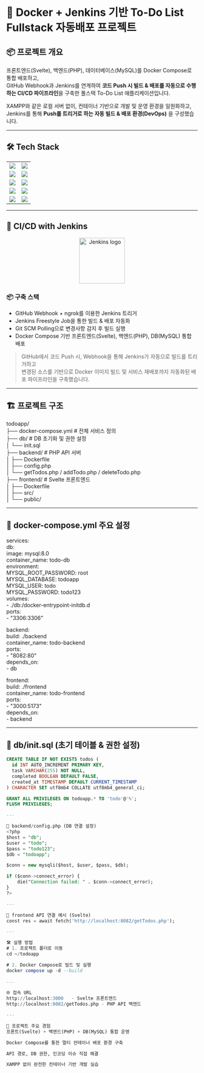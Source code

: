 # 📝 Docker + Jenkins 기반 To-Do List Fullstack 자동배포 프로젝트

## 📦 프로젝트 개요
프론트엔드(Svelte), 백엔드(PHP), 데이터베이스(MySQL)를 Docker Compose로 통합 배포하고,  
GitHub Webhook과 Jenkins를 연계하여 **코드 Push 시 빌드 & 배포를 자동으로 수행하는 CI/CD 파이프라인**을 구축한 풀스택 To-Do List 애플리케이션입니다.  

XAMPP와 같은 로컬 서버 없이, 컨테이너 기반으로 개발 및 운영 환경을 일원화하고,  
Jenkins를 통해 **Push를 트리거로 하는 자동 빌드 & 배포 환경(DevOps)** 을 구성했습니다.  

---

## 🛠️ Tech Stack

<table>
  <tr>
    <td><img src="https://img.shields.io/badge/Svelte-%23FF3E00.svg?style=for-the-badge&logo=svelte&logoColor=white" /></td>
    <td><img src="https://img.shields.io/badge/PHP-777BB4?style=for-the-badge&logo=php&logoColor=white" /></td>
  </tr>
  <tr>
    <td><img src="https://img.shields.io/badge/MySQL-4479A1?style=for-the-badge&logo=mysql&logoColor=white" /></td>
    <td><img src="https://img.shields.io/badge/Docker-2496ED?style=for-the-badge&logo=docker&logoColor=white" /></td>
  </tr>
  <tr>
    <td><img src="https://img.shields.io/badge/Apache-D22128?style=for-the-badge&logo=apache&logoColor=white" /></td>
    <td><img src="https://img.shields.io/badge/HTML5-E34F26?style=for-the-badge&logo=html5&logoColor=white" /></td>
  </tr>
  <tr>
    <td><img src="https://img.shields.io/badge/CSS3-1572B6?style=for-the-badge&logo=css3&logoColor=white" /></td>
    <td><img src="https://img.shields.io/badge/JavaScript-F7DF1E?style=for-the-badge&logo=javascript&logoColor=black" /></td>
  </tr>
  <tr>
    <td><img src="https://img.shields.io/badge/VSCode-007ACC?style=for-the-badge&logo=visual-studio-code&logoColor=white" /></td>
    <td><img src="https://img.shields.io/badge/WSL2-008080?style=for-the-badge&logo=windows&logoColor=white" /></td>
  </tr>
</table>

---

## 🚀 CI/CD with Jenkins

<p align="center">
  <img src="https://www.jenkins.io/images/logos/jenkins/jenkins.png" width="120" alt="Jenkins logo">
</p>  

### 📦 구축 스택  
- GitHub Webhook + ngrok를 이용한 Jenkins 트리거  
- Jenkins Freestyle Job을 통한 빌드 & 배포 자동화  
- Git SCM Polling으로 변경사항 감지 후 빌드 실행  
- Docker Compose 기반 프론트엔드(Svelte), 백엔드(PHP), DB(MySQL) 통합 배포  

> GitHub에서 코드 Push 시, Webhook을 통해 Jenkins가 자동으로 빌드를 트리거하고  
> 변경된 소스를 기반으로 Docker 이미지 빌드 및 서비스 재배포까지 자동화된 배포 파이프라인을 구축했습니다.  

---

## 🏗️ 프로젝트 구조
todoapp/  
├── docker-compose.yml # 전체 서비스 정의  
├── db/ # DB 초기화 및 권한 설정  
│ └── init.sql  
├── backend/ # PHP API 서버  
│ ├── Dockerfile  
│ ├── config.php  
│ └── getTodos.php / addTodo.php / deleteTodo.php  
├── frontend/ # Svelte 프론트엔드  
│ ├── Dockerfile  
│ ├── src/  
│ └── public/  

---

## 🐳 docker-compose.yml 주요 설정  
services:  
  db:  
    image: mysql:8.0  
    container_name: todo-db  
    environment:  
      MYSQL_ROOT_PASSWORD: root  
      MYSQL_DATABASE: todoapp  
      MYSQL_USER: todo  
      MYSQL_PASSWORD: todo123  
    volumes:  
      - ./db:/docker-entrypoint-initdb.d  
    ports:  
      - "3306:3306"  

  backend:  
    build: ./backend  
    container_name: todo-backend  
    ports:  
      - "8082:80"  
    depends_on:  
      - db  

  frontend:  
    build: ./frontend  
    container_name: todo-frontend  
    ports:  
      - "3000:5173"  
    depends_on:  
      - backend  

---

## 🐬 db/init.sql (초기 테이블 & 권한 설정)  
```sql
CREATE TABLE IF NOT EXISTS todos (
  id INT AUTO_INCREMENT PRIMARY KEY,
  task VARCHAR(255) NOT NULL,
  completed BOOLEAN DEFAULT FALSE,
  created_at TIMESTAMP DEFAULT CURRENT_TIMESTAMP
) CHARACTER SET utf8mb4 COLLATE utf8mb4_general_ci;

GRANT ALL PRIVILEGES ON todoapp.* TO 'todo'@'%';
FLUSH PRIVILEGES;

---

🐘 backend/config.php (DB 연결 설정)
<?php
$host = "db";
$user = "todo";
$pass = "todo123";
$db = "todoapp";

$conn = new mysqli($host, $user, $pass, $db);

if ($conn->connect_error) {
    die("Connection failed: " . $conn->connect_error);
}
?>

---

📡 frontend API 연결 예시 (Svelte)  
const res = await fetch('http://localhost:8082/getTodos.php');

---

🛠️ 실행 방법  
# 1. 프로젝트 폴더로 이동  
cd ~/todoapp  

# 2. Docker Compose로 빌드 및 실행  
docker compose up -d --build  
  
---

🌐 접속 URL  
http://localhost:3000	- Svelte 프론트엔드  
http://localhost:8082/getTodos.php - PHP API 백엔드  

---

🚀 프로젝트 주요 경험  
프론트(Svelte) + 백엔드(PHP) + DB(MySQL) 통합 운영  

Docker Compose를 통한 멀티 컨테이너 배포 환경 구축  

API 경로, DB 권한, 인코딩 이슈 직접 해결  

XAMPP 없이 완전한 컨테이너 기반 개발 실습  
